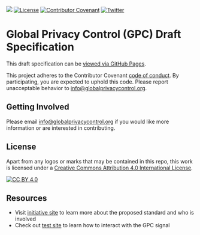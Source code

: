 [![][gpc-logo]][gpc-url]
[![License](https://img.shields.io/badge/license-CC%20BY%204.0-0c7453)](https://github.com/privacycg/gpc-spec/blob/master/LICENSE)
[![Contributor Covenant](https://img.shields.io/badge/Contributor%20Covenant-v2.0%20adopted-0c7453.svg)](CODE_OF_CONDUCT.md)
[![Twitter](https://img.shields.io/twitter/follow/globalprivctrl.svg?style=social&label=Follow)](https://twitter.com/intent/follow?screen_name=globalprivctrl)

# Global Privacy Control (GPC) Draft Specification

This draft specification can be [viewed via GitHub Pages](https://privacycg.github.io/gpc-spec/).

This project adheres to the Contributor Covenant [code of conduct](CODE_OF_CONDUCT.md).
By participating, you are expected to uphold this code. Please report unacceptable behavior to info@globalprivacycontrol.org.

## Getting Involved
Please email info@globalprivacycontrol.org if you would like more information or are interested in contributing.

## License
Apart from any logos or marks that may be contained in this repo, this work is licensed under a
[Creative Commons Attribution 4.0 International License](https://github.com/privacycg/gpc-spec/blob/master/LICENSE).

[![CC BY 4.0][cc-by-image]][cc-by]

## Resources
- Visit [initiative site](https://globalprivacycontrol.org) to learn more about the proposed standard and who is involved
- Check out [test site](https://global-privacy-control.glitch.me) to learn how to interact with the GPC signal

[cc-by]: http://creativecommons.org/licenses/by/4.0/
[cc-by-image]: https://i.creativecommons.org/l/by/4.0/88x31.png
[gpc-url]: https://globalprivacycontrol.org/
[gpc-logo]: https://pbs.twimg.com/profile_banners/1311398695162703872/1601662219/1500x500
